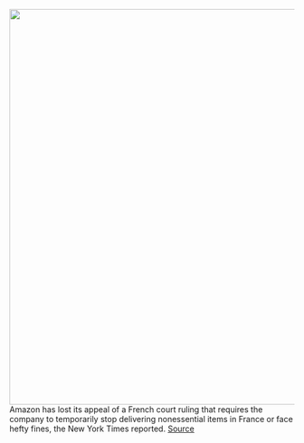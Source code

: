 <img src='https://cdn.vox-cdn.com/thumbor/-qMqRMjMyax9V86ymQpU5OLx61o=/0x0:2040x1360/1200x800/filters:focal(857x517:1183x843)/cdn.vox-cdn.com/uploads/chorus_image/image/66707538/acastro_200319_1777_amazonCorona_0001.0.jpg' width='700px' /><br/>
Amazon has lost its appeal of a French court ruling that requires the company to temporarily stop delivering nonessential items in France or face hefty fines, the New York Times reported.
<a href='https://www.theverge.com/2020/4/25/21235964/amazon-restricted-france-coronavirus'> Source <a/>